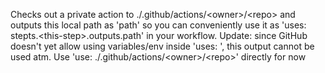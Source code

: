 Checks out a private action to ./.github/actions/&lt;owner&gt;/&lt;repo&gt; and outputs this local path as 'path' so you can conveniently use it as 'uses: stepts.&lt;this-step&gt;.outputs.path' in your workflow.
Update: since GitHub doesn't yet allow using variables/env inside 'uses: ', this output cannot be used atm. Use 'use: ./.github/actions/&lt;owner&gt;/&lt;repo&gt;' directly for now